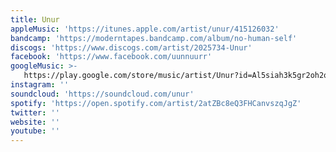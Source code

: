 ```yaml
---
title: Unur
appleMusic: 'https://itunes.apple.com/artist/unur/415126032'
bandcamp: 'https://moderntapes.bandcamp.com/album/no-human-self'
discogs: 'https://www.discogs.com/artist/2025734-Unur'
facebook: 'https://www.facebook.com/uunnuurr'
googleMusic: >-
   https://play.google.com/store/music/artist/Unur?id=Al5siah3k5gr2oh2ovgtkwlnxba
instagram: ''
soundcloud: 'https://soundcloud.com/unur'
spotify: 'https://open.spotify.com/artist/2atZBc8eQ3FHCanvszqJgZ'
twitter: ''
website: ''
youtube: ''
---
```

